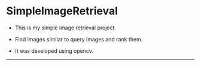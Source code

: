 SimpleImageRetrieval
===================

* This is my simple image retrieval project.

* Find images similar to query images and rank them.

* It was developed using opencv.

*****

